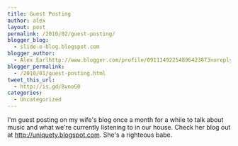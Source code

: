 ```yaml
---
title: Guest Posting
author: alex
layout: post
permalink: /2010/02/guest-posting/
blogger_blog:
  - slide-o-blog.blogspot.com
blogger_author:
  - Alex Earlhttp://www.blogger.com/profile/09111492254896423873noreply@blogger.com
blogger_permalink:
  - /2010/01/guest-posting.html
tweet_this_url:
  - http://is.gd/8vnoG0
categories:
  - Uncategorized
---
```

I'm guest posting on my wife's blog once a month for a while to talk about music and what we're currently listening to in our house. Check her blog out at http://uniquety.blogspot.com. She's a righteous babe.

